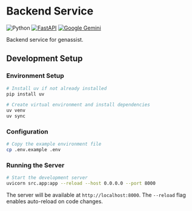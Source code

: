 # Backend Service

![Python](https://img.shields.io/badge/python-v3.13+-blue.svg)
[![FastAPI](https://img.shields.io/badge/FastAPI-099688?logo=fastapi)](https://fastapi.tiangolo.com/)
[![Google Gemini](https://img.shields.io/badge/Gemini-1225F1?logo=google)](https://ai.google.dev/)

Backend service for genassist.

## Development Setup

### Environment Setup

```bash
# Install uv if not already installed
pip install uv

# Create virtual environment and install dependencies
uv venv
uv sync
```

### Configuration

```bash
# Copy the example environment file
cp .env.example .env
```

### Running the Server

```bash
# Start the development server
uvicorn src.app:app --reload --host 0.0.0.0 --port 8000
```

The server will be available at `http://localhost:8000`. The `--reload` flag enables auto-reload on code changes.
